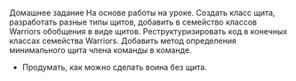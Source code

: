 Домашнее задание
На основе работы на уроке.
Создать класс щита, разработать разные типы щитов, добавить в семейство
классов Warriors обобщения в виде щитов. Реструктуризировать код в конечных
классах семейства Warriors.
Добавить метод определения минимального щита члена команды в команде.
* Продумать, как можно сделать воина без щита.

